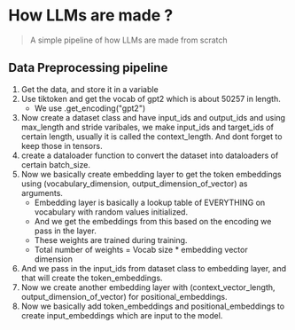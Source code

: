 # **How LLMs are made ?**
> A simple pipeline of how LLMs are made from scratch

## Data Preprocessing pipeline
1. Get the data, and store it in a variable
2. Use tiktoken and get the vocab of gpt2 which is about 50257 in length.
   - We use .get_encoding("gpt2")
4. Now create a dataset class and have input_ids and output_ids and using max_length and stride varibales, we make input_ids and target_ids of certain length, usually it is called the context_length. And dont forget to keep those in tensors.
5. create a dataloader function to convert the dataset into dataloaders of certain batch_size.
6. Now we basically create embedding layer to get the token embeddings using (vocabulary_dimension, output_dimension_of_vector) as arguments.
   - Embedding layer is basically a lookup table of EVERYTHING on vocabulary with random values initialized.
   - And we get the embeddings from this based on the encoding we pass in the layer.
   - These weights are trained during training.
   - Total number of weights = Vocab size * embedding vector dimension
7. And we pass in the input_ids from dataset class to embedding layer, and that will create the token_embeddings.
8. Now we create another embedding layer with (context_vector_length, output_dimension_of_vector) for positional_embeddings.
9. Now we basically add token_embeddings and positional_embeddings to create input_embeddings which are input to the model.

